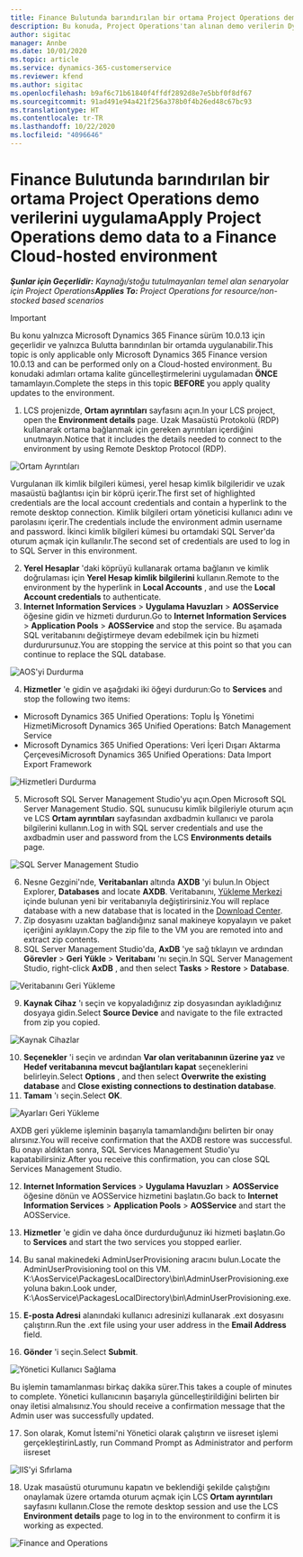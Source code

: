 ```yaml
---
title: Finance Bulutunda barındırılan bir ortama Project Operations demo verilerini uygulama
description: Bu konuda, Project Operations'tan alınan demo verilerin Dynamics 365 Finance Bulutunda barındırılan bir ortama nasıl uygulanacağı açıklanmaktadır.
author: sigitac
manager: Annbe
ms.date: 10/01/2020
ms.topic: article
ms.service: dynamics-365-customerservice
ms.reviewer: kfend
ms.author: sigitac
ms.openlocfilehash: b9af6c71b61840f4ffdf2892d8e7e5bbf0f8df67
ms.sourcegitcommit: 91ad491e94a421f256a378b0f4b26ed48c67bc93
ms.translationtype: HT
ms.contentlocale: tr-TR
ms.lasthandoff: 10/22/2020
ms.locfileid: "4096646"
---
```

# <a name="apply-project-operations-demo-data-to-a-finance-cloud-hosted-environment"></a><span data-ttu-id="2a0f3-103">Finance Bulutunda barındırılan bir ortama Project Operations demo verilerini uygulama</span><span class="sxs-lookup"><span data-stu-id="2a0f3-103">Apply Project Operations demo data to a Finance Cloud-hosted environment</span></span>

<span data-ttu-id="2a0f3-104">_**Şunlar için Geçerlidir:** Kaynağı/stoğu tutulmayanları temel alan senaryolar için Project Operations_</span><span class="sxs-lookup"><span data-stu-id="2a0f3-104">_**Applies To:** Project Operations for resource/non-stocked based scenarios_</span></span>

> [!IMPORTANT]
> <span data-ttu-id="2a0f3-105">Bu konu yalnızca Microsoft Dynamics 365 Finance sürüm 10.0.13 için geçerlidir ve yalnızca Bulutta barındırılan bir ortamda uygulanabilir.</span><span class="sxs-lookup"><span data-stu-id="2a0f3-105">This topic is only applicable only Microsoft Dynamics 365 Finance version 10.0.13 and can be performed only on a Cloud-hosted environment.</span></span> <span data-ttu-id="2a0f3-106">Bu konudaki adımları ortama kalite güncelleştirmelerini uygulamadan **ÖNCE** tamamlayın.</span><span class="sxs-lookup"><span data-stu-id="2a0f3-106">Complete the steps in this topic **BEFORE** you apply quality updates to the environment.</span></span>

1. <span data-ttu-id="2a0f3-107">LCS projenizde, **Ortam ayrıntıları** sayfasını açın.</span><span class="sxs-lookup"><span data-stu-id="2a0f3-107">In your LCS project, open the **Environment details** page.</span></span> <span data-ttu-id="2a0f3-108">Uzak Masaüstü Protokolü (RDP) kullanarak ortama bağlanmak için gereken ayrıntıları içerdiğini unutmayın.</span><span class="sxs-lookup"><span data-stu-id="2a0f3-108">Notice that it includes the details needed to connect to the environment by using Remote Desktop Protocol (RDP).</span></span>

![ Ortam Ayrıntıları](./media/1EnvironmentDetails.png)

<span data-ttu-id="2a0f3-110">Vurgulanan ilk kimlik bilgileri kümesi, yerel hesap kimlik bilgileridir ve uzak masaüstü bağlantısı için bir köprü içerir.</span><span class="sxs-lookup"><span data-stu-id="2a0f3-110">The first set of highlighted credentials are the local account credentials and contain a hyperlink to the remote desktop connection.</span></span> <span data-ttu-id="2a0f3-111">Kimlik bilgileri ortam yöneticisi kullanıcı adını ve parolasını içerir.</span><span class="sxs-lookup"><span data-stu-id="2a0f3-111">The credentials include the environment admin username and password.</span></span> <span data-ttu-id="2a0f3-112">İkinci kimlik bilgileri kümesi bu ortamdaki SQL Server'da oturum açmak için kullanılır.</span><span class="sxs-lookup"><span data-stu-id="2a0f3-112">The second set of credentials are used to log in to SQL Server in this environment.</span></span>

2. <span data-ttu-id="2a0f3-113">**Yerel Hesaplar** 'daki köprüyü kullanarak ortama bağlanın ve kimlik doğrulaması için **Yerel Hesap kimlik bilgilerini** kullanın.</span><span class="sxs-lookup"><span data-stu-id="2a0f3-113">Remote to the environment by the hyperlink in **Local Accounts** , and use the **Local Account credentials** to authenticate.</span></span>
3. <span data-ttu-id="2a0f3-114">**Internet Information Services** > **Uygulama Havuzları** > **AOSService** öğesine gidin ve hizmeti durdurun.</span><span class="sxs-lookup"><span data-stu-id="2a0f3-114">Go to **Internet Information Services** > **Application Pools** > **AOSService** and stop the service.</span></span> <span data-ttu-id="2a0f3-115">Bu aşamada SQL veritabanını değiştirmeye devam edebilmek için bu hizmeti durdurursunuz.</span><span class="sxs-lookup"><span data-stu-id="2a0f3-115">You are stopping the service at this point so that you can continue to replace the SQL database.</span></span>

![AOS'yi Durdurma](./media/2StopAOS.png)

4. <span data-ttu-id="2a0f3-117">**Hizmetler** 'e gidin ve aşağıdaki iki öğeyi durdurun:</span><span class="sxs-lookup"><span data-stu-id="2a0f3-117">Go to **Services** and stop the following two items:</span></span>

- <span data-ttu-id="2a0f3-118">Microsoft Dynamics 365 Unified Operations: Toplu İş Yönetimi Hizmeti</span><span class="sxs-lookup"><span data-stu-id="2a0f3-118">Microsoft Dynamics 365 Unified Operations: Batch Management Service</span></span>
- <span data-ttu-id="2a0f3-119">Microsoft Dynamics 365 Unified Operations: Veri İçeri Dışarı Aktarma Çerçevesi</span><span class="sxs-lookup"><span data-stu-id="2a0f3-119">Microsoft Dynamics 365 Unified Operations: Data Import Export Framework</span></span>

![Hizmetleri Durdurma](./media/3StopServices.png)

5. <span data-ttu-id="2a0f3-121">Microsoft SQL Server Management Studio'yu açın.</span><span class="sxs-lookup"><span data-stu-id="2a0f3-121">Open Microsoft SQL Server Management Studio.</span></span> <span data-ttu-id="2a0f3-122">SQL sunucusu kimlik bilgileriyle oturum açın ve LCS **Ortam ayrıntıları** sayfasından axdbadmin kullanıcı ve parola bilgilerini kullanın.</span><span class="sxs-lookup"><span data-stu-id="2a0f3-122">Log in with SQL server credentials and use the axdbadmin user and password from the LCS **Environments details** page.</span></span>

![SQL Server Management Studio](./media/4SSMS.png)

6. <span data-ttu-id="2a0f3-124">Nesne Gezgini'nde, **Veritabanları** altında **AXDB** 'yi bulun.</span><span class="sxs-lookup"><span data-stu-id="2a0f3-124">In Object Explorer, **Databases** and locate **AXDB**.</span></span> <span data-ttu-id="2a0f3-125">Veritabanını, [Yükleme Merkezi](https://download.microsoft.com/download/1/a/3/1a314bd2-b082-4a87-abdc-1ba26c92b63d/ProjOpsDemoDataFOGARelease.zip) içinde bulunan yeni bir veritabanıyla değiştirirsiniz.</span><span class="sxs-lookup"><span data-stu-id="2a0f3-125">You will replace database with a new database that is located in the [Download Center](https://download.microsoft.com/download/1/a/3/1a314bd2-b082-4a87-abdc-1ba26c92b63d/ProjOpsDemoDataFOGARelease.zip).</span></span> 
7. <span data-ttu-id="2a0f3-126">Zip dosyasını uzaktan bağlandığınız sanal makineye kopyalayın ve paket içeriğini ayıklayın.</span><span class="sxs-lookup"><span data-stu-id="2a0f3-126">Copy the zip file to the VM you are remoted into and extract zip contents.</span></span>
8. <span data-ttu-id="2a0f3-127">SQL Server Management Studio'da, **AxDB** 'ye sağ tıklayın ve ardından **Görevler** > **Geri Yükle** > **Veritabanı** 'nı seçin.</span><span class="sxs-lookup"><span data-stu-id="2a0f3-127">In SQL Server Management Studio, right-click **AxDB** , and then select **Tasks** > **Restore** > **Database**.</span></span>

![Veritabanını Geri Yükleme](./media/5RestoreDatabase.png)

9. <span data-ttu-id="2a0f3-129">**Kaynak Cihaz** 'ı seçin ve kopyaladığınız zip dosyasından ayıkladığınız dosyaya gidin.</span><span class="sxs-lookup"><span data-stu-id="2a0f3-129">Select **Source Device** and navigate to the file extracted from zip you copied.</span></span>

![Kaynak Cihazlar](./media/6SourceDevice.png)

10. <span data-ttu-id="2a0f3-131">**Seçenekler** 'i seçin ve ardından **Var olan veritabanının üzerine yaz** ve **Hedef veritabanına mevcut bağlantıları kapat** seçeneklerini belirleyin.</span><span class="sxs-lookup"><span data-stu-id="2a0f3-131">Select **Options** , and then select **Overwrite the existing database** and **Close existing connections to destination database**.</span></span> 
11. <span data-ttu-id="2a0f3-132">**Tamam** 'ı seçin.</span><span class="sxs-lookup"><span data-stu-id="2a0f3-132">Select **OK**.</span></span>

![Ayarları Geri Yükleme](./media/7RestoreSetting.png)

<span data-ttu-id="2a0f3-134">AXDB geri yükleme işleminin başarıyla tamamlandığını belirten bir onay alırsınız.</span><span class="sxs-lookup"><span data-stu-id="2a0f3-134">You will receive confirmation that the AXDB restore was successful.</span></span> <span data-ttu-id="2a0f3-135">Bu onayı aldıktan sonra, SQL Services Management Studio'yu kapatabilirsiniz.</span><span class="sxs-lookup"><span data-stu-id="2a0f3-135">After you receive this confirmation, you can close SQL Services Management Studio.</span></span>

12. <span data-ttu-id="2a0f3-136">**Internet Information Services** > **Uygulama Havuzları** > **AOSService** öğesine dönün ve AOSService hizmetini başlatın.</span><span class="sxs-lookup"><span data-stu-id="2a0f3-136">Go back to **Internet Information Services** > **Application Pools** > **AOSService** and start the AOSService.</span></span>
13. <span data-ttu-id="2a0f3-137">**Hizmetler** 'e gidin ve daha önce durdurduğunuz iki hizmeti başlatın.</span><span class="sxs-lookup"><span data-stu-id="2a0f3-137">Go to **Services** and start the two services you stopped earlier.</span></span>

14. <span data-ttu-id="2a0f3-138">Bu sanal makinedeki AdminUserProvisioning aracını bulun.</span><span class="sxs-lookup"><span data-stu-id="2a0f3-138">Locate the AdminUserProvisioning tool on this VM.</span></span> <span data-ttu-id="2a0f3-139">K:\AosService\PackagesLocalDirectory\bin\AdminUserProvisioning.exe yoluna bakın.</span><span class="sxs-lookup"><span data-stu-id="2a0f3-139">Look under, K:\AosService\PackagesLocalDirectory\bin\AdminUserProvisioning.exe.</span></span>
15. <span data-ttu-id="2a0f3-140">**E-posta Adresi** alanındaki kullanıcı adresinizi kullanarak .ext dosyasını çalıştırın.</span><span class="sxs-lookup"><span data-stu-id="2a0f3-140">Run the .ext file using your user address in the **Email Address** field.</span></span> 
16. <span data-ttu-id="2a0f3-141">**Gönder** 'i seçin.</span><span class="sxs-lookup"><span data-stu-id="2a0f3-141">Select **Submit**.</span></span>

![Yönetici Kullanıcı Sağlama](./media/8AdminUserProvisioning.png)

<span data-ttu-id="2a0f3-143">Bu işlemin tamamlanması birkaç dakika sürer.</span><span class="sxs-lookup"><span data-stu-id="2a0f3-143">This takes a couple of minutes to complete.</span></span> <span data-ttu-id="2a0f3-144">Yönetici kullanıcının başarıyla güncelleştirildiğini belirten bir onay iletisi almalısınız.</span><span class="sxs-lookup"><span data-stu-id="2a0f3-144">You should receive a confirmation message that the Admin user was successfully updated.</span></span>

17. <span data-ttu-id="2a0f3-145">Son olarak, Komut İstemi'ni Yönetici olarak çalıştırın ve iisreset işlemi gerçekleştirin</span><span class="sxs-lookup"><span data-stu-id="2a0f3-145">Lastly, run Command Prompt as Administrator and perform iisreset</span></span>

![IIS'yi Sıfırlama](./media/9IISReset.png)

18. <span data-ttu-id="2a0f3-147">Uzak masaüstü oturumunu kapatın ve beklendiği şekilde çalıştığını onaylamak üzere ortamda oturum açmak için LCS **Ortam ayrıntıları** sayfasını kullanın.</span><span class="sxs-lookup"><span data-stu-id="2a0f3-147">Close the remote desktop session and use the LCS **Environment details** page to log in to the environment to confirm it is working as expected.</span></span>

![Finance and Operations](./media/10FinanceAndOperations.png)
